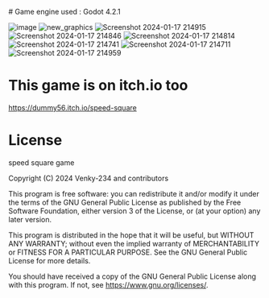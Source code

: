 \# Game engine used : 
Godot 4.2.1

![image](https://github.com/Venky-234/speed-square-pc/assets/77890305/b1a13b57-0ef8-420c-8842-b8c5068a2d85)
![new_graphics](https://github.com/Venky-234/speed-square-pc/assets/77890305/7b2df8a5-10ab-401b-8a1f-79878a2e0ad3)
![Screenshot 2024-01-17 214915](https://github.com/Venky-234/speed-square-pc/assets/77890305/dc458c14-08fb-4bf9-ab87-9fdf883ca3c6)
![Screenshot 2024-01-17 214846](https://github.com/Venky-234/speed-square-pc/assets/77890305/03d43e42-361a-4b08-afa2-183b428c22c3)
![Screenshot 2024-01-17 214814](https://github.com/Venky-234/speed-square-pc/assets/77890305/bc9fa592-01a4-4f0c-af52-6238b46873ac)
![Screenshot 2024-01-17 214741](https://github.com/Venky-234/speed-square-pc/assets/77890305/2d1c7e8e-f592-4465-94ef-9394f3277d58)
![Screenshot 2024-01-17 214711](https://github.com/Venky-234/speed-square-pc/assets/77890305/0ce8d381-7e1d-4afb-9645-df892bbd03cf)
![Screenshot 2024-01-17 214959](https://github.com/Venky-234/speed-square-pc/assets/77890305/e75a0fc4-34f6-466f-988d-aa9b186195ae)

# This game is on itch.io too 
https://dummy56.itch.io/speed-square

# License

speed square game

Copyright (C) 2024 Venky-234 and contributors

This program is free software: you can redistribute it and/or modify
it under the terms of the GNU General Public License as published by
the Free Software Foundation, either version 3 of the License, or
(at your option) any later version.

This program is distributed in the hope that it will be useful,
but WITHOUT ANY WARRANTY; without even the implied warranty of
MERCHANTABILITY or FITNESS FOR A PARTICULAR PURPOSE.  See the
GNU General Public License for more details.

You should have received a copy of the GNU General Public License
along with this program.  If not, see <https://www.gnu.org/licenses/>.

